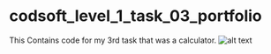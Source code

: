 # codsoft_level_1_task_03_portfolio
This Contains code for my 3rd task that was a calculator.
![alt text](https://github.com/coderr1ck/codsoft_level_1_task_03_portfolio/blob/main/calculator.551ee598.png)
